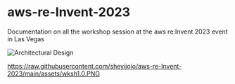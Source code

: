 # aws-re-Invent-2023

Documentation on all the workshop session at the aws re:Invent 2023 event in Las Vegas

![Architectural Design](/aws-re-Invent-2023/assets/wksh1.0.png)

https://raw.githubusercontent.com/sheyijojo/aws-re-Invent-2023/main/assets/wksh1.0.PNG
